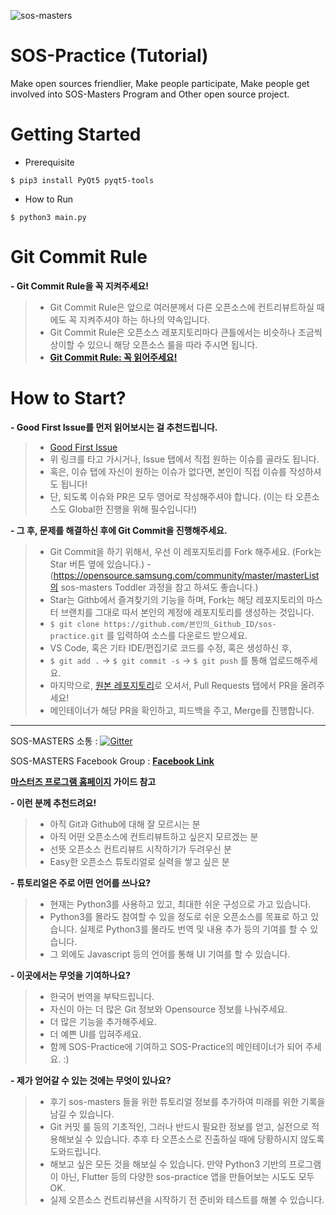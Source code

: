 ![sos-masters](https://opensource.samsung.com/images/layout/logo-sosMasters.png)

# SOS-Practice (Tutorial)
Make open sources friendlier, Make people participate, Make people get involved into SOS-Masters Program and Other open source project.

# Getting Started
- Prerequisite
<pre><code>$ pip3 install PyQt5 pyqt5-tools</code></pre>

- How to Run
<pre><code>$ python3 main.py</code></pre>

# Git Commit Rule
**- Git Commit Rule을 꼭 지켜주세요!**
 >- Git Commit Rule은 앞으로 여러분께서 다른 오픈소스에 컨트리뷰트하실 때에도 꼭 지켜주셔야 하는 하나의 약속입니다.
 >- Git Commit Rule은 오픈소스 레포지토리마다 큰틀에서는 비슷하나 조금씩 상이할 수 있으니 해당 오픈소스 룰을 따라 주시면 됩니다. 
 >- **[Git Commit Rule: 꼭 읽어주세요!](https://github.com/underflow101/sos-practice/blob/master/doc/git_commit_rule.md)**

# How to Start?
**- Good First Issue를 먼저 읽어보시는 걸 추천드립니다.**
 >- [Good First Issue](https://github.com/underflow101/sos-practice/labels/good%20first%20issue)
 >- 위 링크를 타고 가시거나, Issue 탭에서 직접 원하는 이슈를 골라도 됩니다.
 >- 혹은, 이슈 탭에 자신이 원하는 이슈가 없다면, 본인이 직접 이슈를 작성하셔도 됩니다!
 >- 단, 되도록 이슈와 PR은 모두 영어로 작성해주셔야 합니다. (이는 타 오픈소스도 Global한 진행을 위해 필수입니다!)

**- 그 후, 문제를 해결하신 후에 Git Commit을 진행해주세요.**
 >- Git Commit을 하기 위해서, 우선 이 레포지토리를 Fork 해주세요. (Fork는 Star 버튼 옆에 있습니다.) 
 >-(https://opensource.samsung.com/community/master/masterList의 sos-masters Toddler 과정을 참고 하셔도 좋습니다.)
 >- Star는 Githb에서 즐겨찾기의 기능을 하며, Fork는 해당 레포지토리의 마스터 브랜치를 그대로 따서 본인의 계정에 레포지토리를 생성하는 것입니다.
 >- `$ git clone https://github.com/본인의_Github_ID/sos-practice.git` 를 입력하여 소스를 다운로드 받으세요.
 >- VS Code, 혹은 기타 IDE/편집기로 코드를 수정, 혹은 생성하신 후,
 >- `$ git add .` -> `$ git commit -s` -> `$ git push` 를 통해 업로드해주세요.
 >- 마지막으로, [원본 레포지토리](https://github.com/underflow101/sos-practice.git)로 오셔서, Pull Requests 탭에서 PR을 올려주세요!
 >- 메인테이너가 해당 PR을 확인하고, 피드백을 주고, Merge를 진행합니다. 

---
 
SOS-MASTERS 소통 :  [![Gitter](https://badges.gitter.im/sos-masters/community.svg)](https://gitter.im/sos-masters/community?utm_source=badge&utm_medium=badge&utm_campaign=pr-badge)

SOS-MASTERS Facebook Group : <b>[Facebook Link](https://www.facebook.com/groups/387631769096621)</b>
 
 **[마스터즈 프로그램 홈페이지](https://opensource.samsung.com/community/master) 가이드 참고**

**- 이런 분께 추천드려요!**
 >- 아직 Git과 Github에 대해 잘 모르시는 분
 >- 아직 어떤 오픈소스에 컨트리뷰트하고 싶은지 모르겠는 분
 >- 선뜻 오픈소스 컨트리뷰트 시작하기가 두려우신 분
 >- Easy한 오픈소스 튜토리얼로 실력을 쌓고 싶은 분

**- 튜토리얼은 주로 어떤 언어를 쓰나요?**
 >- 현재는 Python3를 사용하고 있고, 최대한 쉬운 구성으로 가고 있습니다.
 >- Python3를 몰라도 참여할 수 있을 정도로 쉬운 오픈소스를 목표로 하고 있습니다. 실제로 Python3를 몰라도 번역 및 내용 추가 등의 기여를 할 수 있습니다.
 >- 그 외에도 Javascript 등의 언어를 통해 UI 기여를 할 수 있습니다.

**- 이곳에서는 무엇을 기여하나요?**
 >- 한국어 번역을 부탁드립니다.
 >- 자신이 아는 더 많은 Git 정보와 Opensource 정보를 나눠주세요.
 >- 더 많은 기능을 추가해주세요.
 >- 더 예쁜 UI를 입혀주세요.
 >- 함께 SOS-Practice에 기여하고 SOS-Practice의 메인테이너가 되어 주세요. :)
 
**- 제가 얻어갈 수 있는 것에는 무엇이 있나요?**
 >- 후기 sos-masters 들을 위한 튜토리얼 정보를 추가하여 미래를 위한 기록을 남길 수 있습니다.
 >- Git 커밋 룰 등의 기초적인, 그러나 반드시 필요한 정보를 얻고, 실전으로 적용해보실 수 있습니다. 추후 타 오픈소스로 진출하실 때에 당황하시지 않도록 도와드립니다.
 >- 해보고 싶은 모든 것을 해보실 수 있습니다. 만약 Python3 기반의 프로그램이 아닌, Flutter 등의 다양한 sos-practice 앱을 만들어보는 시도도 모두 OK.
 >- 실제 오픈소스 컨트리뷰션을 시작하기 전 준비와 테스트를 해볼 수 있습니다.

